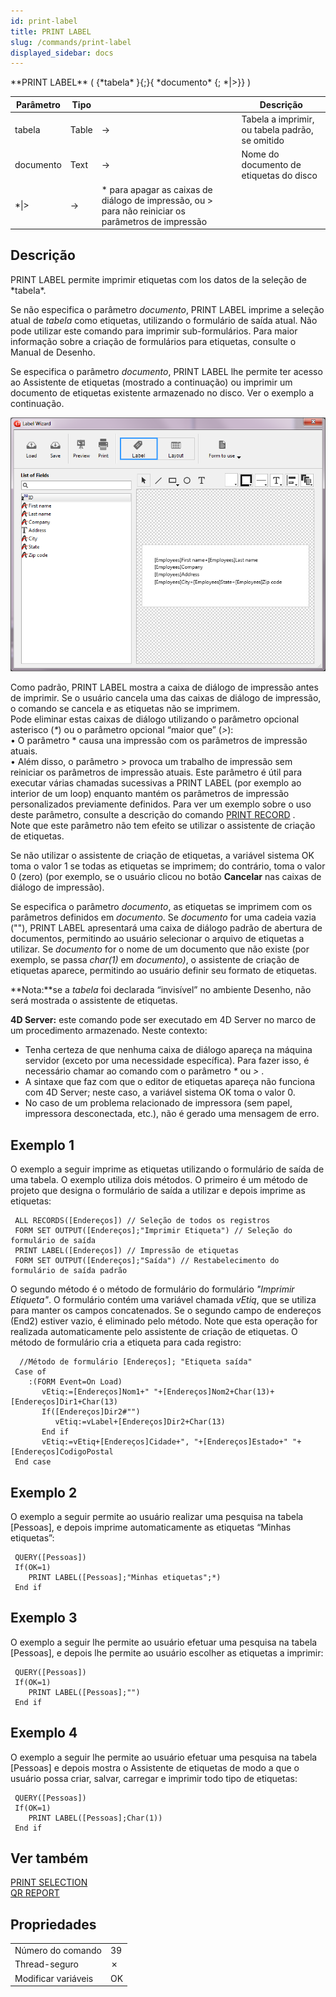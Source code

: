 ```yaml
---
id: print-label
title: PRINT LABEL
slug: /commands/print-label
displayed_sidebar: docs
---
```


<!--REF #_command_.PRINT LABEL.Syntax-->**PRINT LABEL** ( {*tabela* }{;}{ *documento* {; *|>}} )<!-- END REF-->
<!--REF #_command_.PRINT LABEL.Params-->
| Parâmetro | Tipo |  | Descrição |
| --- | --- | --- | --- |
| tabela | Table | &#8594;  | Tabela a imprimir, ou tabela padrão, se omitido |
| documento | Text | &#8594;  | Nome do documento de etiquetas do disco |
| *&#124;> | &#8594;  | * para apagar as caixas de diálogo de impressão, ou > para não reiniciar os parâmetros de impressão |

<!-- END REF-->

## Descrição 

<!--REF #_command_.PRINT LABEL.Summary-->PRINT LABEL permite imprimir etiquetas com los datos de la seleção de *tabela*.<!-- END REF-->

Se não especifica o parâmetro *documento*, PRINT LABEL imprime a seleção atual de *tabela* como etiquetas, utilizando o formulário de saída atual. Não pode utilizar este comando para imprimir sub-formulários. Para maior informação sobre a criação de formulários para etiquetas, consulte o Manual de Desenho.

Se especifica o parâmetro *documento*, PRINT LABEL lhe permite ter acesso ao Assistente de etiquetas (mostrado a continuação) ou imprimir um documento de etiquetas existente armazenado no disco. Ver o exemplo a continuação.

![](../assets/en/commands/pict2980390.en.png)

Como padrão, PRINT LABEL mostra a caixa de diálogo de impressão antes de imprimir. Se o usuário cancela uma das caixas de diálogo de impressão, o comando se cancela e as etiquetas não se imprimem.  
Pode eliminar estas caixas de diálogo utilizando o parâmetro opcional asterisco (*\**) ou o parâmetro opcional “maior que” (*\>*):   
• O parâmetro \* causa una impressão com os parâmetros de impressão atuais.  
• Além disso, o parâmetro > provoca um trabalho de impressão sem reiniciar os parâmetros de impressão atuais. Este parâmetro é útil para executar várias chamadas sucessivas a PRINT LABEL (por exemplo ao interior de um loop) enquanto mantém os parâmetros de impressão personalizados previamente definidos. Para ver um exemplo sobre o uso deste parâmetro, consulte a descrição do comando [PRINT RECORD](print-record.md) .  
Note que este parâmetro não tem efeito se utilizar o assistente de criação de etiquetas.

Se não utilizar o assistente de criação de etiquetas, a variável sistema OK toma o valor 1 se todas as etiquetas se imprimem; do contrário, toma o valor 0 (zero) (por exemplo, se o usuário clicou no botão **Cancelar** nas caixas de diálogo de impressão).

Se especifica o parâmetro *documento*, as etiquetas se imprimem com os parâmetros definidos em *documento*. Se *documento* for uma cadeia vazia (""), PRINT LABEL apresentará uma caixa de diálogo padrão de abertura de documentos, permitindo ao usuário selecionar o arquivo de etiquetas a utilizar. Se *documento* for o nome de um documento que não existe (por exemplo, se passa *char(1)* em *documento)*, o assistente de criação de etiquetas aparece, permitindo ao usuário definir seu formato de etiquetas.

**Nota:**se a *tabela* foi declarada “invisível” no ambiente Desenho, não será mostrada o assistente de etiquetas.

**4D Server:** este comando pode ser executado em 4D Server no marco de um procedimento armazenado. Neste contexto:

* Tenha certeza de que nenhuma caixa de diálogo apareça na máquina servidor (exceto por uma necessidade específica). Para fazer isso, é necessário chamar ao comando com o parâmetro *\** ou *\>* .
* A sintaxe que faz com que o editor de etiquetas apareça não funciona com 4D Server; neste caso, a variável sistema OK toma o valor 0.
* No caso de um problema relacionado de impressora (sem papel, impressora desconectada, etc.), não é gerado uma mensagem de erro.

## Exemplo 1 

O exemplo a seguir imprime as etiquetas utilizando o formulário de saída de uma tabela. O exemplo utiliza dois métodos. O primeiro é um método de projeto que designa o formulário de saída a utilizar e depois imprime as etiquetas: 

```4d
 ALL RECORDS([Endereços]) // Seleção de todos os registros
 FORM SET OUTPUT([Endereços];"Imprimir Etiqueta") // Seleção do formulário de saída
 PRINT LABEL([Endereços]) // Impressão de etiquetas
 FORM SET OUTPUT([Endereços];"Saída") // Restabelecimento do formulário de saída padrão
```

O segundo método é o método de formulário do formulário *"Imprimir Etiqueta"*. O formulário contém uma variável chamada *vEtiq*, que se utiliza para manter os campos concatenados. Se o segundo campo de endereços (End2) estiver vazio, é eliminado pelo método. Note que esta operação for realizada automaticamente pelo assistente de criação de etiquetas. O método de formulário cria a etiqueta para cada registro:

```4d
  //Método de formulário [Endereços]; "Etiqueta saída"
 Case of
    :(FORM Event=On Load)
       vEtiq:=[Endereços]Nom1+" "+[Endereços]Nom2+Char(13)+[Endereços]Dir1+Char(13)
       If([Endereços]Dir2#"")
          vEtiq:=vLabel+[Endereços]Dir2+Char(13)
       End if
       vEtiq:=vEtiq+[Endereços]Cidade+", "+[Endereços]Estado+" "+[Endereços]CodigoPostal
 End case
```

## Exemplo 2 

O exemplo a seguir permite ao usuário realizar uma pesquisa na tabela \[Pessoas\], e depois imprime automaticamente as etiquetas “Minhas etiquetas”: 

```4d
 QUERY([Pessoas])
 If(OK=1)
    PRINT LABEL([Pessoas];"Minhas etiquetas";*)
 End if
```

## Exemplo 3 

O exemplo a seguir lhe permite ao usuário efetuar uma pesquisa na tabela \[Pessoas\], e depois lhe permite ao usuário escolher as etiquetas a imprimir: 

```4d
 QUERY([Pessoas])
 If(OK=1)
    PRINT LABEL([Pessoas];"")
 End if
```

## Exemplo 4 

O exemplo a seguir lhe permite ao usuário efetuar uma pesquisa na tabela \[Pessoas\] e depois mostra o Assistente de etiquetas de modo a que o usuário possa criar, salvar, carregar e imprimir todo tipo de etiquetas: 

```4d
 QUERY([Pessoas])
 If(OK=1)
    PRINT LABEL([Pessoas];Char(1))
 End if
```

## Ver também 

[PRINT SELECTION](print-selection.md)  
[QR REPORT](qr-report.md)  

## Propriedades

|  |  |
| --- | --- |
| Número do comando | 39 |
| Thread-seguro | &cross; |
| Modificar variáveis | OK |



